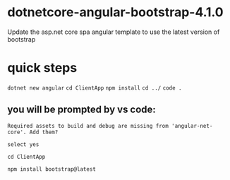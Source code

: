 # dotnetcore-angular-bootstrap-4.1.0

Update the asp.net core spa angular template to use the latest version of bootstrap

# quick steps

`dotnet new angular`
`cd ClientApp`
`npm install`
`cd ../`
`code .`

## you will be prompted by vs code:

`Required assets to build and debug are missing from 'angular-net-core'. Add them?`

`select yes`

`cd ClientApp`

`npm install bootstrap@latest`